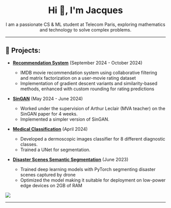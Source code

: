<h1 align="center">Hi 👋, I'm Jacques</h1>
<p align="center">I am a passionate CS & ML student at Telecom Paris, exploring mathematics and technology to solve complex problems.</p>

---

## 🌟 Projects:


- **[Recommendation System](https://github.com/SunJacques/Recommendation-System)** (September 2024 - October 2024)
  - IMDB movie recommendation system using collaborative filtering and matrix factorization on a user-movie rating dataset
  - Implementation of gradient descent variants and similarity-based methods, enhanced with custom rounding for rating predictions

- **[SinGAN](https://github.com/SunJacques/SinGAN)** (May 2024 - June 2024)
  - Worked under the supervision of Arthur Leclair (MVA teacher) on the SinGAN paper for 4 weeks.
  - Implemented a simpler version of SinGAN.

- **[Medical Classification](https://github.com/SunJacques/Medical_classification)** (April 2024)
  - Developed a dermoscopic images classifier for 8 different diagnostic classes.
  - Trained a UNet for segmentation.
    
- **[Disaster Scenes Semantic Segmentation](https://github.com/SunJacques/LPCVC-2023)** (June 2023)
  - Trained deep learning models with PyTorch segmenting disaster scenes captured by drone
  - Optimized the model making it suitable for deployment on low-power edge devices on 2GB of RAM

![](https://github-readme-stats.vercel.app/api/top-langs/?username=SunJacques&hide_border=true&include_all_commits=true&layout=compact&hide=jupyter%20notebook&bg_color=00000000&theme=transparent&theme=github_dark_dimmed)

---
